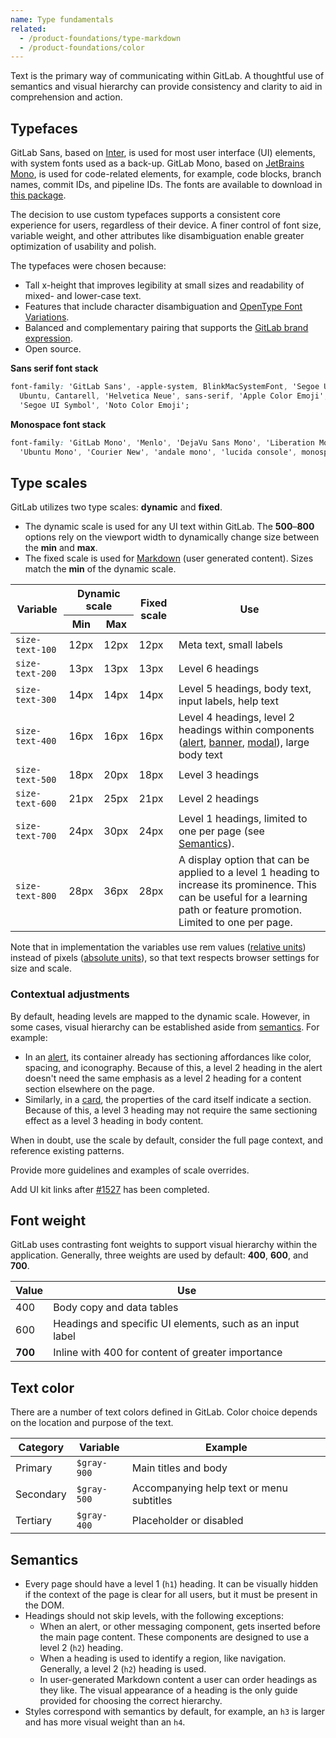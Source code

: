 ```yaml
---
name: Type fundamentals
related:
  - /product-foundations/type-markdown
  - /product-foundations/color
---
```


Text is the primary way of communicating within GitLab. A thoughtful use of semantics and visual hierarchy can provide consistency and clarity to aid in comprehension and action.

## Typefaces

GitLab Sans, based on [Inter](https://rsms.me/inter/), is used for most user interface (UI) elements, with system fonts used as a back-up. GitLab Mono, based on [JetBrains Mono](https://www.jetbrains.com/lp/mono/), is used for code-related elements, for example, code blocks, branch names, commit IDs, and pipeline IDs. The fonts are available to download in [this package](https://www.npmjs.com/package/@gitlab/fonts).

The decision to use custom typefaces supports a consistent core experience for users, regardless of their device. A finer control of font size, variable weight, and other attributes like disambiguation enable greater optimization of usability and polish.

The typefaces were chosen because:

- Tall x-height that improves legibility at small sizes and readability of mixed- and lower-case text.
- Features that include character disambiguation and [OpenType Font Variations](https://learn.microsoft.com/en-us/typography/opentype/spec/otvaroverview).
- Balanced and complementary pairing that supports the [GitLab brand expression](/brand/overview).
- Open source.

**Sans serif font stack**

```css
font-family: 'GitLab Sans', -apple-system, BlinkMacSystemFont, 'Segoe UI', Roboto, 'Noto Sans',
  Ubuntu, Cantarell, 'Helvetica Neue', sans-serif, 'Apple Color Emoji', 'Segoe UI Emoji',
  'Segoe UI Symbol', 'Noto Color Emoji';
```

**Monospace font stack**

```css
font-family: 'GitLab Mono', 'Menlo', 'DejaVu Sans Mono', 'Liberation Mono', 'Consolas',
  'Ubuntu Mono', 'Courier New', 'andale mono', 'lucida console', monospace;
```

## Type scales

GitLab utilizes two type scales: **dynamic** and **fixed**.

- The dynamic scale is used for any UI text within GitLab. The **500**–**800** options rely on the viewport width to dynamically change size between the **min** and **max**.
- The fixed scale is used for [Markdown](/product-foundations/type-markdown) (user generated content). Sizes match the **min** of the dynamic scale.

<table class="table-compact gl-mb-6">
<col>
<colgroup span="2"></colgroup>
<col>
<col>
<thead>
<tr>
<th rowspan="2">Variable</th>
<th colspan="2" class="gl-white-space-nowrap">Dynamic scale</th>
<th rowspan="2" class="gl-white-space-nowrap">Fixed scale</th>
<th rowspan="2">Use</th>
</tr>
<th>Min</th>
<th>Max</th>
</tr>
</thead>
<tbody>
<tr>
<td><code class="gl-white-space-nowrap">size-text-100</code></td>
<td>12px</td>
<td>12px</td>
<td>12px</td>
<td>Meta text, small labels</td>
</tr>
<tr>
<td><code>size-text-200</code></td>
<td>13px</td>
<td>13px</td>
<td>13px</td>
<td>Level 6 headings</td>
</tr>
<tr>
<td><code>size-text-300</code></td>
<td>14px</td>
<td>14px</td>
<td>14px</td>
<td>Level 5 headings, body text, input labels, help text</td>
</tr>
<tr>
<td><code>size-text-400</code></td>
<td>16px</td>
<td>16px</td>
<td>16px</td>
<td>Level 4 headings, level 2 headings within components (<a href="/components/alert">alert</a>, <a href="/components/banner">banner</a>, <a href="/components/modal">modal</a>), large body text</td>
</tr>
<tr>
<td><code>size-text-500</code></td>
<td>18px</td>
<td>20px</td>
<td>18px</td>
<td>Level 3 headings</td>
</tr>
<tr>
<td><code>size-text-600</code></td>
<td>21px</td>
<td>25px</td>
<td>21px</td>
<td>Level 2 headings</td>
</tr>
<tr>
<td><code>size-text-700</code></td>
<td>24px</td>
<td>30px</td>
<td>24px</td>
<td>Level 1 headings, limited to one per page (see <a href="#semantics">Semantics</a>).</td>
</tr>
<tr>
<td><code>size-text-800</code></td>
<td>28px</td>
<td>36px</td>
<td>28px</td>
<td>A display option that can be applied to a level 1 heading to increase its prominence. This can be useful for a learning path or feature promotion. Limited to one per page.</td>
</tr>
</tbody>
</table>

Note that in implementation the variables use rem values ([relative units](https://developer.mozilla.org/en-US/docs/Learn/CSS/Building_blocks/Values_and_units#relative_length_units)) instead of pixels ([absolute units](https://developer.mozilla.org/en-US/docs/Learn/CSS/Building_blocks/Values_and_units#absolute_length_units)), so that text respects browser settings for size and scale.

### Contextual adjustments

By default, heading levels are mapped to the dynamic scale. However, in some cases, visual hierarchy can be established aside from [semantics](#semantics). For example:

- In an [alert](/components/alert), its container already has sectioning affordances like color, spacing, and iconography. Because of this, a level 2 heading in the alert doesn't need the same emphasis as a level 2 heading for a content section elsewhere on the page.
- Similarly, in a [card](/components/card), the properties of the card itself indicate a section. Because of this, a level 3 heading may not require the same sectioning effect as a level 3 heading in body content.

When in doubt, use the scale by default, consider the full page context, and reference existing patterns.

<todo>Provide more guidelines and examples of scale overrides.</todo>

<todo>Add UI kit links after [#1527](https://gitlab.com/gitlab-org/gitlab-services/design.gitlab.com/-/issues/1527) has been completed.</todo>

## Font weight

GitLab uses contrasting font weights to support visual hierarchy within the application. Generally, three weights are used by default: **400**, **600**, and **700**.

<table class="table-compact gl-mb-6">
<thead>
<tr>
<th>Value</th>
<th>Use</th>
</tr>
</thead>
<tbody>
<tr>
<td>400</td>
<td>Body copy and data tables</td>
</tr>
<tr>
<td class="f-bold">600</td>
<td>Headings and specific UI elements, such as an input label</td>
</tr>
<tr>
<td style="font-weight:700;">700</td>
<td>Inline with 400 for content of greater importance</td>
</tr>
</tbody>
</table>

## Text color

There are a number of text colors defined in GitLab. Color choice depends on the location and purpose of the text.

<table class="table-compact gl-mb-6">
<thead>
<tr>
<th>Category</th>
<th>Variable</th>
<th>Example</th>
</tr>
</thead>
<tbody>
<tr>
<td>Primary</td>
<td><code>$gray-900</code></td>
<td class="gl-text-gray-900">Main titles and body</td>
</tr>
<tr>
<td>Secondary</td>
<td><code>$gray-500</code></td>
<td class="gl-text-gray-500">Accompanying help text or menu subtitles</td>
</tr>
<tr>
<td>Tertiary</td>
<td><code>$gray-400</code></td>
<td class="gl-text-gray-400">Placeholder or disabled</td>
</tr>
</tbody>
</table>

## Semantics

- Every page should have a level 1 (`h1`) heading. It can be visually hidden if the context of the page is clear for all users, but it must be present in the DOM.
- Headings should not skip levels, with the following exceptions:
  - When an alert, or other messaging component, gets inserted before the main page content. These components are designed to use a level 2 (`h2`) heading.
  - When a heading is used to identify a region, like navigation. Generally, a level 2 (`h2`) heading is used.
  - In user-generated Markdown content a user can order headings as they like. The visual appearance of a heading is the only guide provided for choosing the correct hierarchy.
- Styles correspond with semantics by default, for example, an `h3` is larger and has more visual weight than an `h4`.
